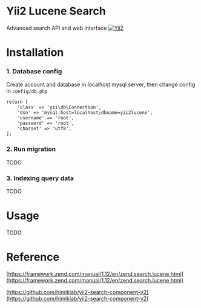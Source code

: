 Yii2 Lucene Search
============================

Advanced search API and web interface [![Yii2](https://img.shields.io/badge/Powered_by-Yii_Framework-green.svg?style=flat)](http://www.yiiframework.com/)

# Installation

### 1. Database config

Create account and database in localhost mysql server, then change config in `config/db.php`
```
return [
    'class' => 'yii\db\Connection',
    'dsn' => 'mysql:host=localhost;dbname=yii2lucene',
    'username' => 'root',
    'password' => 'root',
    'charset' => 'utf8',
];
```

### 2. Run migration

TODO

### 3. Indexing query data

TODO

# Usage

TODO

# Reference
[https://framework.zend.com/manual/1.12/en/zend.search.lucene.html](https://framework.zend.com/manual/1.12/en/zend.search.lucene.html)

[https://github.com/himiklab/yii2-search-component-v2](https://github.com/himiklab/yii2-search-component-v2)
